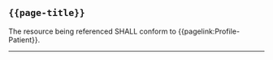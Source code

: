 ## `{{page-title}}`

The resource being referenced SHALL conform to {{pagelink:Profile-Patient}}.

---
